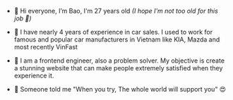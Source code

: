 - 👋 Hi everyone, I’m Bao, I'm 27 years old <em>(I hope I'm not too old for this job 👀)</em>
- 🚗 I have nearly 4 years of experience in car sales. I used to work for famous and popular car manufacturers in Vietnam like KIA, Mazda and most recently VinFast

- 💞️ I am a frontend engineer, also a problem solver. My objective is create a stunning website that can make people extremely satisfied when they experience it.

- 🌱 Someone told me "When you try, The whole world will support you" 😍 


<!---
TRONGBAO2104/TRONGBAO2104 is a ✨ special ✨ repository because its `README.md` (this file) appears on your GitHub profile.
You can click the Preview link to take a look at your changes.
--->
